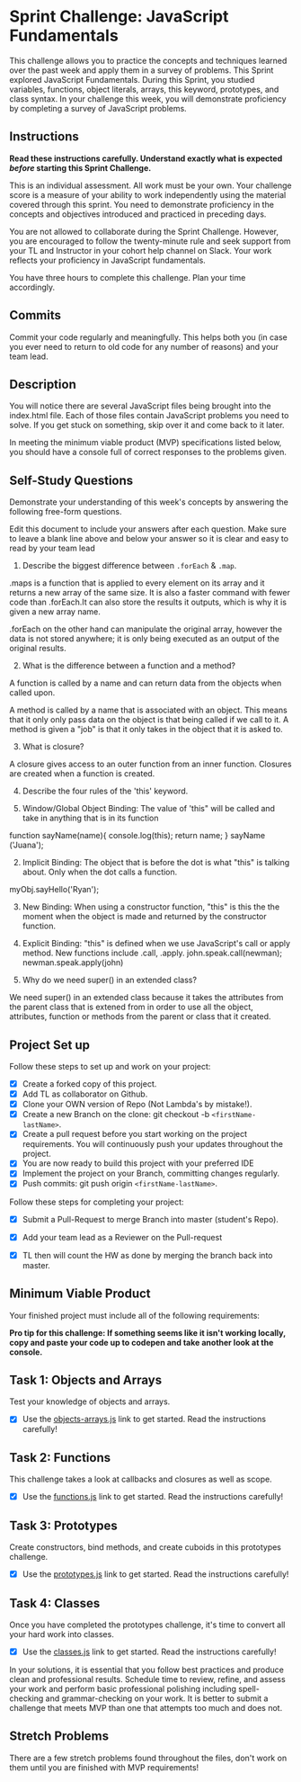 # Sprint Challenge: JavaScript Fundamentals

This challenge allows you to practice the concepts and techniques learned over the past week and apply them in a survey of problems. This Sprint explored JavaScript Fundamentals. During this Sprint, you studied variables, functions, object literals, arrays, this keyword, prototypes, and class syntax. In your challenge this week, you will demonstrate proficiency by completing a survey of JavaScript problems.

## Instructions

**Read these instructions carefully. Understand exactly what is expected _before_ starting this Sprint Challenge.**

This is an individual assessment. All work must be your own. Your challenge score is a measure of your ability to work independently using the material covered through this sprint. You need to demonstrate proficiency in the concepts and objectives introduced and practiced in preceding days.

You are not allowed to collaborate during the Sprint Challenge. However, you are encouraged to follow the twenty-minute rule and seek support from your TL and Instructor in your cohort help channel on Slack. Your work reflects your proficiency in JavaScript fundamentals.

You have three hours to complete this challenge. Plan your time accordingly.

## Commits

Commit your code regularly and meaningfully. This helps both you (in case you ever need to return to old code for any number of reasons) and your team lead.

## Description

You will notice there are several JavaScript files being brought into the index.html file.  Each of those files contain JavaScript problems you need to solve.  If you get stuck on something, skip over it and come back to it later.

In meeting the minimum viable product (MVP) specifications listed below, you should have a console full of correct responses to the problems given.

## Self-Study Questions

Demonstrate your understanding of this week's concepts by answering the following free-form questions.

Edit this document to include your answers after each question. Make sure to leave a blank line above and below your answer so it is clear and easy to read by your team lead

1. Describe the biggest difference between `.forEach` & `.map`.

.maps is a function that is applied to every element on its array and it returns a new array of the same size. It is also a faster command with fewer code than .forEach.It can also store the results it outputs, which is why it is given a new array name.

.forEach on the other hand can manipulate the original array, however the data is not stored anywhere; it is only being executed as an output of the original results.

2. What is the difference between a function and a method?

A function is called by a name and can return data from the objects when called upon.

A method is called by a name that is associated with an object. This means that it only only pass data on the object is that being called if we call to it. A method is given a "job" is that it only takes in the object that it is asked to.

3. What is closure?

A closure gives access to an outer function from an inner function. Closures are created when a function is created. 

4. Describe the four rules of the 'this' keyword.

1. Window/Global Object Binding: The value of 'this" will be called and take in anything that is in its function

  function sayName(name){
    console.log(this);
    return name;
  }
 sayName ('Juana');

2. Implicit Binding: The object that is before the dot is what "this" is talking about. Only when the dot calls a function.

 myObj.sayHello('Ryan');

3. New Binding: When using a constructor function, "this" is this the the moment when the object is made and returned by the constructor function. 

4. Explicit Binding: "this" is defined when we use JavaScript's call or apply method. New functions include .call, .apply.
john.speak.call(newman); newman.speak.apply(john)

5. Why do we need super() in an extended class?

We need super() in an extended class because it takes the attributes from the parent class that is extened from in order to use all the object, attributes, function or methods from the parent or class that it created.

## Project Set up

Follow these steps to set up and work on your project:

- [x] Create a forked copy of this project.
- [x] Add TL as collaborator on Github.
- [x] Clone your OWN version of Repo (Not Lambda's by mistake!).
- [x] Create a new Branch on the clone: git checkout -b `<firstName-lastName>`.
- [x] Create a pull request before you start working on the project requirements.  You will continuously push your updates throughout the project.
- [x] You are now ready to build this project with your preferred IDE
- [x] Implement the project on your Branch, committing changes regularly.
- [x] Push commits: git push origin `<firstName-lastName>`.

Follow these steps for completing your project:

- [x] Submit a Pull-Request to merge <firstName-lastName> Branch into master (student's  Repo).
- [x] Add your team lead as a Reviewer on the Pull-request
- [x] TL then will count the HW as done by  merging the branch back into master.


## Minimum Viable Product

Your finished project must include all of the following requirements:

**Pro tip for this challenge: If something seems like it isn't working locally, copy and paste your code up to codepen and take another look at the console.**

## Task 1: Objects and Arrays
Test your knowledge of objects and arrays. 
* [x] Use the [objects-arrays.js](challenges/objects-arrays.js) link to get started.  Read the instructions carefully!

## Task 2: Functions
This challenge takes a look at callbacks and closures as well as scope. 
* [x] Use the [functions.js](challenges/functions.js) link to get started. Read the instructions carefully!

## Task 3: Prototypes
Create constructors, bind methods, and create cuboids in this prototypes challenge.
* [x] Use the [prototypes.js](challenges/prototypes.js) link to get started. Read the instructions carefully!

## Task 4: Classes
Once you have completed the prototypes challenge, it's time to convert all your hard work into classes.
* [x] Use the [classes.js](challenges/classes.js) link to get started. Read the instructions carefully!

In your solutions, it is essential that you follow best practices and produce clean and professional results. Schedule time to review, refine, and assess your work and perform basic professional polishing including spell-checking and grammar-checking on your work. It is better to submit a challenge that meets MVP than one that attempts too much and does not.

## Stretch Problems

There are a few stretch problems found throughout the files, don't work on them until you are finished with MVP requirements!

